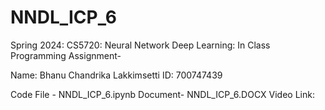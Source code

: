 # NNDL_ICP_6
Spring 2024: CS5720: Neural Network Deep Learning: In Class Programming Assignment-

Name: Bhanu Chandrika Lakkimsetti ID: 700747439

Code File - NNDL_ICP_6.ipynb        Document- NNDL_ICP_6.DOCX
  Video Link: 

